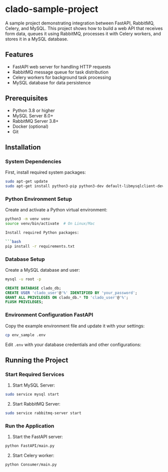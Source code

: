 # clado-sample-project

A sample project demonstrating integration between FastAPI, RabbitMQ, Celery, and MySQL. This project shows how to build a web API that receives form data, queues it using RabbitMQ, processes it with Celery workers, and stores it in a MySQL database.

## Features

- FastAPI web server for handling HTTP requests
- RabbitMQ message queue for task distribution
- Celery workers for background task processing
- MySQL database for data persistence


## Prerequisites

- Python 3.8 or higher
- MySQL Server 8.0+
- RabbitMQ Server 3.8+
- Docker (optional)
- Git

## Installation

### System Dependencies

First, install required system packages:

```bash
sudo apt-get update
sudo apt-get install python3-pip python3-dev default-libmysqlclient-dev build-essential pkg-config
```

### Python Environment Setup

Create and activate a Python virtual environment:

```bash
python3 -m venv venv
source venv/bin/activate  # On Linux/Mac

Install required Python packages:

```bash
pip install -r requirements.txt
```

### Database Setup

Create a MySQL database and user:

```bash
mysql -u root -p
```

```sql
CREATE DATABASE clado_db;
CREATE USER 'clado_user'@'%' IDENTIFIED BY 'your_password';
GRANT ALL PRIVILEGES ON clado_db.* TO 'clado_user'@'%';
FLUSH PRIVILEGES;
```

### Environment Configuration FastAPI

Copy the example environment file and update it with your settings:

```bash
cp env_sample .env
```

Edit `.env` with your database credentials and other configurations:



## Running the Project

### Start Required Services

1. Start MySQL Server:
```bash
sudo service mysql start
```

2. Start RabbitMQ Server:
```bash
sudo service rabbitmq-server start
```

### Run the Application

1. Start the FastAPI server:
```bash
python FastAPI/main.py
```

2. Start Celery worker:
```bash
python Consumer/main.py
```

